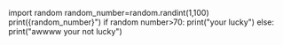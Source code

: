 import random
random_number=random.randint(1,100)
print({random_number}")
if random number>70:
print("your lucky")
else:
print("awwww your not lucky")
